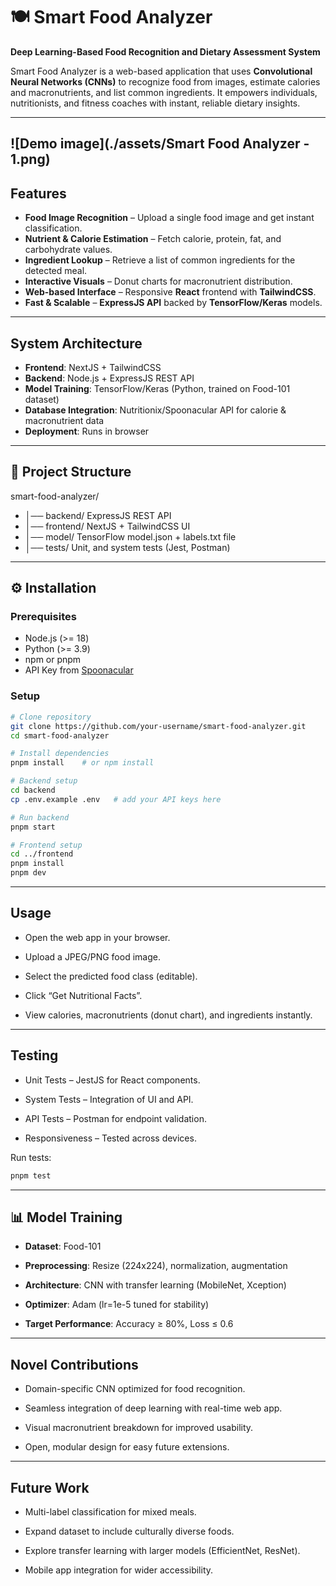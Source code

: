 # 🍽️ Smart Food Analyzer
**Deep Learning-Based Food Recognition and Dietary Assessment System**

Smart Food Analyzer is a web-based application that uses **Convolutional Neural Networks (CNNs)** to recognize food from images, estimate calories and macronutrients, and list common ingredients. It empowers individuals, nutritionists, and fitness coaches with instant, reliable dietary insights.

---
![Demo image](./assets/Smart Food Analyzer - 1.png)
---
## Features
- **Food Image Recognition** – Upload a single food image and get instant classification.  
- **Nutrient & Calorie Estimation** – Fetch calorie, protein, fat, and carbohydrate values.  
- **Ingredient Lookup** – Retrieve a list of common ingredients for the detected meal.  
- **Interactive Visuals** – Donut charts for macronutrient distribution.  
- **Web-based Interface** – Responsive **React** frontend with **TailwindCSS**.  
- **Fast & Scalable** – **ExpressJS API** backed by **TensorFlow/Keras** models.  

---

## System Architecture
- **Frontend**: NextJS + TailwindCSS  
- **Backend**: Node.js + ExpressJS REST API  
- **Model Training**: TensorFlow/Keras (Python, trained on Food-101 dataset)  
- **Database Integration**: Nutritionix/Spoonacular API for calorie & macronutrient data  
- **Deployment**: Runs in browser 

---

## 📂 Project Structure
smart-food-analyzer/
- │── backend/ ExpressJS REST API
- │── frontend/ NextJS + TailwindCSS UI
- │── model/ TensorFlow model.json + labels.txt file
- │── tests/ Unit, and system tests (Jest, Postman)


---

## ⚙️ Installation

### Prerequisites
- Node.js (>= 18)  
- Python (>= 3.9)  
- npm or pnpm  
- API Key from [Spoonacular](https://spoonacular.com/food-api)

### Setup
```bash
# Clone repository
git clone https://github.com/your-username/smart-food-analyzer.git
cd smart-food-analyzer

# Install dependencies
pnpm install    # or npm install

# Backend setup
cd backend
cp .env.example .env   # add your API keys here

# Run backend
pnpm start

# Frontend setup
cd ../frontend
pnpm install
pnpm dev

```

---

## Usage

- Open the web app in your browser.

- Upload a JPEG/PNG food image.

- Select the predicted food class (editable).

- Click “Get Nutritional Facts”.

- View calories, macronutrients (donut chart), and ingredients instantly.

---

## Testing

- Unit Tests – JestJS for React components.

- System Tests – Integration of UI and API.

- API Tests – Postman for endpoint validation.

- Responsiveness – Tested across devices.

Run tests:
```bash
pnpm test
```

---

## 📊 Model Training

- **Dataset**: Food-101

- **Preprocessing**: Resize (224x224), normalization, augmentation

- **Architecture**: CNN with transfer learning (MobileNet, Xception)

- **Optimizer**: Adam (lr=1e-5 tuned for stability)

- **Target Performance**: Accuracy ≥ 80%, Loss ≤ 0.6

---

## Novel Contributions

- Domain-specific CNN optimized for food recognition.

- Seamless integration of deep learning with real-time web app.

- Visual macronutrient breakdown for improved usability.

- Open, modular design for easy future extensions.

---

## Future Work

- Multi-label classification for mixed meals.

- Expand dataset to include culturally diverse foods.

- Explore transfer learning with larger models (EfficientNet, ResNet).

- Mobile app integration for wider accessibility.
